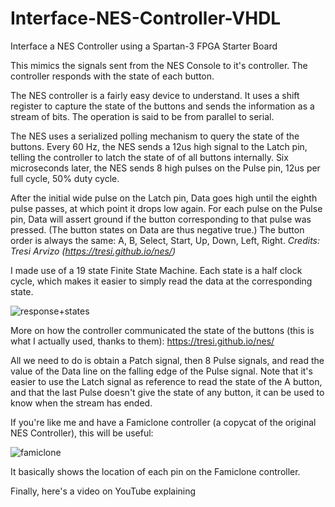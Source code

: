 # Interface-NES-Controller-VHDL
Interface a NES Controller using a Spartan-3 FPGA Starter Board

This mimics the signals sent from the NES Console to it's controller.
The controller responds with the state of each button.

The NES controller is a fairly easy device to understand. It uses a shift register to capture the state of the buttons and sends the information as a stream of bits.
The operation is said to be from parallel to serial.


The NES uses a serialized polling mechanism to query the state of the buttons. Every 60 Hz, the NES sends a 12us high signal to the Latch pin, telling the controller to latch the state of of all buttons internally. Six microseconds later, the NES sends 8 high pulses on the Pulse pin, 12us per full cycle, 50% duty cycle.

After the initial wide pulse on the Latch pin, Data goes high until the eighth pulse passes, at which point it drops low again. For each pulse on the Pulse pin, Data will assert ground if the button corresponding to that pulse was pressed. (The button states on Data are thus negative true.) The button order is always the same: A, B, Select, Start, Up, Down, Left, Right.
 _Credits: Tresi Arvizo (https://tresi.github.io/nes/)_
 
I made use of a 19 state Finite State Machine. Each state is a half clock cycle, which makes it easier to simply read the data at the corresponding state.

![response+states](https://user-images.githubusercontent.com/29616448/166157754-e0847db4-6da0-4749-bf8f-5411e8441877.png)

More on how the controller communicated the state of the buttons (this is what I actually used, thanks to them):
https://tresi.github.io/nes/

All we need to do is obtain a Patch signal, then 8 Pulse signals, and read the value of the Data line on the falling edge of the Pulse signal.
Note that it's easier to use the Latch signal as reference to read the state of the A button, and that the last Pulse doesn't give the state of any button, it can be used to know when the stream has ended.

If you're like me and have a Famiclone controller (a copycat of the original NES Controller), this will be useful:

![famiclone](https://user-images.githubusercontent.com/29616448/166157383-18038cdb-df62-4f9d-bd2d-07de5a3f5a12.png)

It basically shows the location of each pin on the Famiclone controller. 

Finally, here's a video on YouTube explaining 


